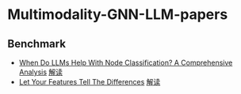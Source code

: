 # Multimodality-GNN-LLM-papers

## Benchmark

- [When Do LLMs Help With Node Classification? A Comprehensive Analysis](https://arxiv.org/pdf/2502.00829)
  [解读](https://www.zhihu.com/question/379312975/answer/1913653859022275524)
- [Let Your Features Tell The Differences](https://openreview.net/pdf?id=I9omfcWfMp)
  [解读](https://www.zhihu.com/question/379312975/answer/1895055497423483064)
